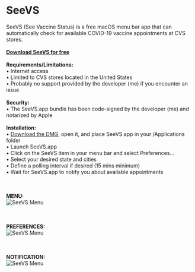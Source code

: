 # SeeVS
SeeVS (See Vaccine Status) is a free macOS menu bar app that can automatically check for available COVID-19 vaccine appointments at CVS stores.
<BR><BR>
**[Download SeeVS for free](https://github.com/x74353/SeeVS/blob/main/DMG/SeeVS.dmg?raw=true)**
<BR><BR>
**Requirements/Limitations:**<BR>
  • Internet access<BR>
  • Limited to CVS stores located in the United States<BR>
  • Probably no support provided by the developer (me) if you encounter an issue<BR>
<BR>
  **Security:**<BR>
  • The SeeVS.app bundle has been code-signed by the developer (me) and notarized by Apple
 <BR><BR>
**Installation:**<BR>
  • [Download the DMG](https://github.com/x74353/SeeVS/blob/main/DMG/SeeVS.dmg?raw=true), open it, and place SeeVS.app in your /Applications folder<BR>
  • Launch SeeVS.app<BR>
  • Click on the SeeVS item in your menu bar and select Preferences...<BR>
  • Select your desired state and cities<BR>
  • Define a polling interval if desired (15 mins minimum)<BR>
  • Wait for SeeVS.app to notify you about available appointments<BR>
  
  <BR><BR>
  **MENU:**<BR>
  ![SeeVS Menu](https://raw.githubusercontent.com/x74353/SeeVS/main/Images/SeeVS_Menu.png)
  
  <BR><BR> 
  **PREFERENCES:**<BR>
  ![SeeVS Menu](https://raw.githubusercontent.com/x74353/SeeVS/main/Images/SeeVS_Prefs.png)
  
  <BR><BR> 
  **NOTIFICATION:**<BR>
  ![SeeVS Menu](https://raw.githubusercontent.com/x74353/SeeVS/main/Images/SeeVS_Notif.png)
